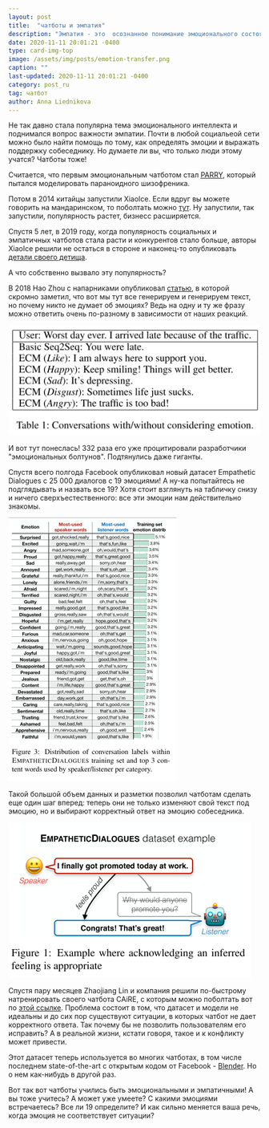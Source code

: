 ```yaml
---
layout: post
title:  "чатботы и эмпатия"
description: "Эмпатия - это  осознанное понимание эмоционального состояния другого человека, его настроения. Казалось бы, способность человеческая, но все большее количество чатботов также способны проявить эмпатию к собеседнику."
date: 2020-11-11 20:01:21 -0400
type: card-img-top
image: /assets/img/posts/emotion-transfer.png
caption: ""
last-updated: 2020-11-11 20:01:21 -0400
category: post_ru
tag: чатбот
author: Anna Liednikova
---
```


Не так давно стала популярна тема эмоционального интеллекта и поднимался вопрос важности эмпатии. Почти в любой социальеой сети можно было найти помощь по тому, как определять эмоции и выражать поддержку собеседнику. Но думаете ли вы, что только люди этому учатся? Чатботы тоже!


Считается, что первым эмоциональным чатботом стал [PARRY](https://www.botlibre.com/bot.), который пытался моделировать параноидного шизофреника.


Потом в 2014 китайцы запустили XiaoIce. Если вдруг вы можете говорить на мандаринском, то поболтать можно [тут](https://www.msxiaobing.com/). Ну запустили, так запустили, популярность растет, бизнесс расширяется.


Спустя 5 лет, в 2019 году, когда популярность социальных и эмпатичных чатботов стала расти и конкурентов стало больше, авторы XiaoIce решили не остаться в стороне и наконец-то опубликовать [детали своего детища](https://arxiv.org/pdf/1812.08989.pdf).


А что собственно вызвало эту популярность?


В 2018 Hao Zhou с напарниками опубликовал [статью](https://arxiv.org/abs/1704.01074), в которой скромно заметил, что вот мы тут все генерируем и генерируем текст, но почему никто не думает об эмоциях? Ведь на одну и ту же фразу можно ответить очень по-разному в зависимости от наших реакций.

  <img src="/assets/img/posts/emotion-transfer.png">

И вот тут понеслась! 332 раза его уже процитировали разработчики "эмоциональных болтунов". Подтянулись даже гиганты.


Спустя всего полгода Facebook опубликовал новый датасет Empathetic Dialogues c 25 000 диалогов с 19 эмоциями! А ну-ка попытайтесь не подглядывать и назвать все 19? Хотя стоит взглянуть на табличку снизу и ничего сверхъестественного: все эти эмоции нам действительно знакомы. 

  <img src="/assets/img/posts/emotions.png">

Такой большой объем данных и разметки позволил чатботам сделать еще один шаг вперед: теперь они не только изменяют свой текст под эмоцию, но и выбирают корректный ответ на эмоцию собеседника.

  <img src="/assets/img/posts/empadialogs.png">

Спустя пару месяцев Zhaojiang Lin и компания решили по-быстрому натренировать своего чатбота CAiRE, с которым можно поболтать вот по [этой ссылке](http://eez115.ece.ust.hk:8899/). Проблема состоит в том, что датасет и модели не идеальны и до сих пор существуют ситуации, в которых чатбот не дает корректного ответа. Так почему бы не позволить пользователям его исправить? А в реальной жизни, кстати говоря, такое и к конфликту может привести.


Этот датасет теперь используется во многих чатботах, в том числе последнем state-of-the-art с открытым кодом от Facebook - [Blender](https://venturebeat.com/2020/04/29/facebook-open-sources-blender-a-chatbot-that-people-say-feels-more-human/). Но о нем как-нибудь в другой раз.


Вот так вот чатботы учились быть эмоциональными и эмпатичными! А вы тоже учитесь? А может уже умеете? С какими эмоциями встречаетесь? Все ли 19 определите? И как сильно меняется ваша речь, когда эмоция не соответствует ситуации?
